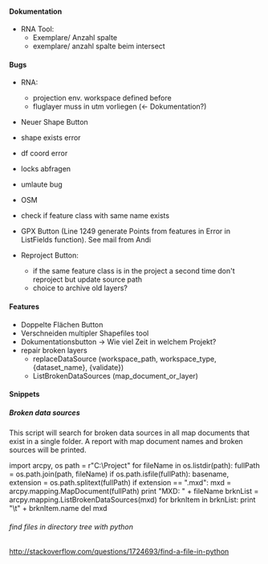 #### Dokumentation
 - RNA Tool:
    - Exemplare/ Anzahl spalte
    - exemplare/ anzahl spalte beim intersect
    
    
#### Bugs
 - RNA:
    - projection env. workspace defined before
    - fluglayer muss in utm vorliegen (<- Dokumentation?)
    
 - Neuer Shape Button
  - shape exists error
  - df coord error
  
 - locks abfragen
  - umlaute bug
  
  - OSM
   - check if feature class with same name exists

 - GPX Button (Line 1249 generate Points from features in Error in ListFields function). See mail from Andi
 
 - Reproject Button:
    - if the same feature class is in the project a second time don't reproject but update source path
    - choice to archive old layers?


#### Features
  - Doppelte Flächen Button
  - Verschneiden multipler Shapefiles tool
  - Dokumentationsbutton -> Wie viel Zeit in welchem Projekt?
  - repair broken layers
    - replaceDataSource (workspace_path, workspace_type, {dataset_name}, {validate})
    - ListBrokenDataSources (map_document_or_layer)
    
    
     
#### Snippets
##### Broken data sources

This script will search for broken data sources in all map documents that exist in a single folder. A report with map document names and broken sources will be printed.

import arcpy, os
path = r"C:\Project"
for fileName in os.listdir(path):
    fullPath = os.path.join(path, fileName)
    if os.path.isfile(fullPath):
        basename, extension = os.path.splitext(fullPath)
        if extension == ".mxd":
            mxd = arcpy.mapping.MapDocument(fullPath)
            print "MXD: " + fileName
            brknList = arcpy.mapping.ListBrokenDataSources(mxd)
            for brknItem in brknList:
                print "\t" + brknItem.name
del mxd

###### find files in directory tree with python
http://stackoverflow.com/questions/1724693/find-a-file-in-python